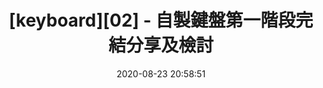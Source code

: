 ---
title: "[keyboard][02] - 自製鍵盤第一階段完結分享及檢討"
date: 2020-08-23 20:58:51
tags: [log, keyboard, STM, AVR, RGB, wireless]
categories: 
- [porject-log]
- [Blog]
---